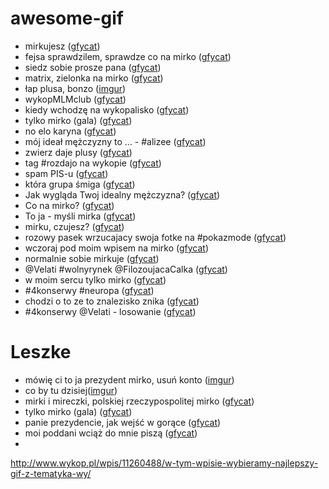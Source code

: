 # awesome-gif
* mirkujesz ([gfycat](https://gfycat.com/EvenScarceChipmunk))
* fejsa sprawdzilem, sprawdze co na mirko ([gfycat](http://gfycat.com/DeliriousMildGallinule))
* siedz sobie prosze pana ([gfycat](http://gfycat.com/WaryIncompleteAfricanelephant))
* matrix, zielonka na mirko ([gfycat](http://gfycat.com/EnergeticSoupyGlowworm))
* łap plusa, bonzo ([imgur](http://i.imgur.com/Y4liQmV.gifv))
* wykopMLMclub ([gfycat](http://gfycat.com/PoliticalSharpAbyssiniangroundhornbill))
* kiedy wchodzę na wykopalisko ([gfycat](http://gfycat.com/MiserableWhichAndeancondor))
* tylko mirko (gala) ([gfycat](http://gfycat.com/HotFancyCassowary))
* no elo karyna ([gfycat](http://gfycat.com/GloomyTartAtlasmoth))
* mój ideał mężczyzny to … - #alizee ([gfycat](http://gfycat.com/UnknownEmbarrassedArctichare))
* zwierz daje plusy ([gfycat](http://gfycat.com/FlickeringInstructiveClingfish))
* tag #rozdajo na wykopie ([gfycat](http://gfycat.com/GraveDigitalArchaeocete))
* spam PIS-u ([gfycat](http://gfycat.com/SlightNegativeCoypu))
* która grupa śmiga ([gfycat](http://gfycat.com/PessimisticUnimportantDuckbillcat))
* Jak wygląda Twoj idealny mężczyzna? ([gfycat](http://gfycat.com/SpotlessExemplaryEagle))
* Co na mirko? ([gfycat](http://gfycat.com/NecessaryBasicBoto))
* To ja - myśli mirka ([gfycat](https://gfycat.com/EarlyFamousHawk))
* mirku, czujesz? ([gfycat](http://gfycat.com/GoldenHardDamselfly))
* rozowy pasek wrzucajacy swoja fotke na #pokazmode ([gfycat](http://gfycat.com/PleasedUnconsciousBagworm))
* wczoraj pod moim wpisem na mirko ([gfycat](http://gfycat.com/InsidiousWaryIceblueredtopzebra))
* normalnie sobie mirkuje ([gfycat](http://gfycat.com/UnfitOpulentAppaloosa))
* @Velati #wolnyrynek @FilozoujacaCalka ([gfycat](http://gfycat.com/BruisedFlippantBetafish))
* w moim sercu tylko mirko ([gfycat](http://gfycat.com/AcrobaticNeedyArabianhorse))
* #4konserwy #neuropa ([gfycat](http://gfycat.com/LongAdorableDunnart))
* chodzi o to ze to znalezisko znika ([gfycat](http://gfycat.com/ThreadbareElegantHowlermonkey))
* #4konserwy @Velati - losowanie ([gfycat](http://gfycat.com/MinorPeriodicAnt))

# Leszke
* mówię ci to ja prezydent mirko, usuń konto ([imgur](http://i.imgur.com/scFhGZe.gifv))
* co by tu dzisiej([imgur](http://i.imgur.com/bxHLOgS.gifv))
* mirki i mireczki, polskiej rzeczypospolitej mirko ([gfycat](http://gfycat.com/ShamefulAnchoredElephantbeetle))
* tylko mirko (gala) ([gfycat](http://gfycat.com/HotFancyCassowary))
* panie prezydencie, jak wejść w gorące ([gfycat](http://gfycat.com/BountifulCarelessDaddylonglegs))
* moi poddani wciąż do mnie piszą ([gfycat](http://gfycat.com/DopeyReliableEft))
* 

http://www.wykop.pl/wpis/11260488/w-tym-wpisie-wybieramy-najlepszy-gif-z-tematyka-wy/
